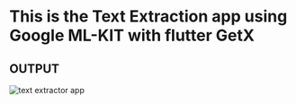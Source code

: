 # This is the Text Extraction app using Google ML-KIT with flutter GetX 
## OUTPUT
![text extractor app](https://user-images.githubusercontent.com/54174389/183244595-bb693caf-0e57-4c86-a8fa-e11ef7992617.png)
